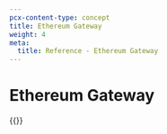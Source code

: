 ```yaml
---
pcx-content-type: concept
title: Ethereum Gateway
weight: 4
meta:
  title: Reference - Ethereum Gateway
---
```


# Ethereum Gateway

{{<directory-listing>}}